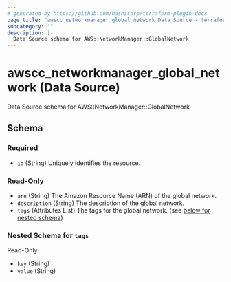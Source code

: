 ```yaml
---
# generated by https://github.com/hashicorp/terraform-plugin-docs
page_title: "awscc_networkmanager_global_network Data Source - terraform-provider-awscc"
subcategory: ""
description: |-
  Data Source schema for AWS::NetworkManager::GlobalNetwork
---
```


# awscc_networkmanager_global_network (Data Source)

Data Source schema for AWS::NetworkManager::GlobalNetwork



<!-- schema generated by tfplugindocs -->
## Schema

### Required

- `id` (String) Uniquely identifies the resource.

### Read-Only

- `arn` (String) The Amazon Resource Name (ARN) of the global network.
- `description` (String) The description of the global network.
- `tags` (Attributes List) The tags for the global network. (see [below for nested schema](#nestedatt--tags))

<a id="nestedatt--tags"></a>
### Nested Schema for `tags`

Read-Only:

- `key` (String)
- `value` (String)
